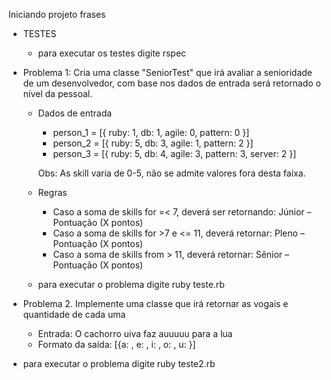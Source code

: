 
Iniciando projeto frases

 - TESTES
    - para executar os testes digite rspec

 - Problema 1: Cria uma classe "SeniorTest" que irá avaliar a senioridade de um desenvolvedor,
               com base nos dados de entrada será retornado o nível da pessoal.
    - Dados de entrada
        - person_1 = [{ ruby: 1, db: 1, agile: 0, pattern: 0 }]
        - person_2 = [{ ruby: 5, db: 3, agile: 1, pattern: 2 }]
        - person_3 = [{ ruby: 5, db: 4, agile: 3, pattern: 3, server: 2 }]

        Obs: As skill varia de 0-5, não se admite valores fora desta faixa.

    - Regras
        - Caso a soma de skills for =< 7, deverá ser retornando: Júnior – Pontuação (X pontos)
        - Caso a soma de skills for >7 e <= 11, deverá retornar: Pleno – Pontuação (X pontos)
        - Caso a soma de skills from > 11, deverá retornar: Sênior – Pontuação (X pontos)

    - para executar o problema digite ruby teste.rb

 - Problema 2. Implemente uma classe que irá retornar as vogais e quantidade de cada uma
    - Entrada: O cachorro uiva faz auuuuu para a lua
    - Formato da saída: [{a: <qtd>, e: <qtd>, i: <qtd> , o: <qtd>, u: <qtd>}]
 
 - para executar o problema digite ruby teste2.rb
 